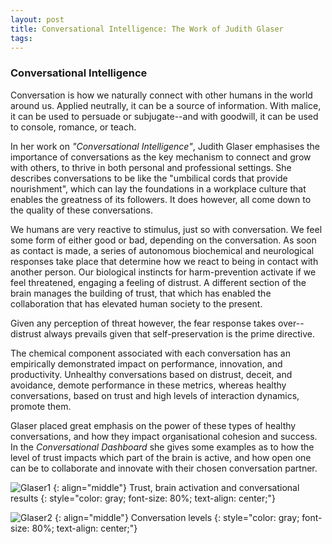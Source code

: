 ```yaml
---
layout: post
title: Conversational Intelligence: The Work of Judith Glaser
tags:
---
```


### Conversational Intelligence

Conversation is how we naturally connect with other humans in the world around us. Applied neutrally, it can be a source of information. With malice, it can be used to persuade or subjugate--and with goodwill, it can be used to console, romance, or teach.

In her work on *"Conversational Intelligence"*, Judith Glaser emphasises the importance of conversations as the key mechanism to connect and grow with others, to thrive in both personal and professional settings. She describes conversations to be like the "umbilical cords that provide nourishment", which can lay the foundations in a workplace culture that enables the greatness of its followers. It does however, all come down to the quality of these conversations.

We humans are very reactive to stimulus, just so with conversation. We feel some form of either good or bad, depending on the conversation. As soon as contact is made, a series of autonomous biochemical and neurological responses take place that determine how we react to being in contact with another person. Our biological instincts for harm-prevention activate if we feel threatened, engaging a feeling of distrust. A different section of the brain manages the building of trust, that which has enabled the collaboration that has elevated human society to the present.

Given any perception of threat however, the fear response takes over--distrust always prevails given that self-preservation is the prime directive.

The chemical component associated with each conversation has an empirically demonstrated impact on performance, innovation, and productivity. Unhealthy conversations based on distrust, deceit, and avoidance, demote performance in these metrics, whereas healthy conversations, based on trust and high levels of interaction dynamics, promote them.

Glaser placed great emphasis on the power of these types of healthy conversations, and how they impact organisational cohesion and success. In the *Conversational Dashboard* she gives some examples as to how the level of trust impacts which part of the brain is active, and how open one can be to collaborate and innovate with their chosen conversation partner.




![Glaser1](https://imgur.com/BevcUO1)
{: align="middle"}
Trust, brain activation and conversational results
{: style="color: gray; font-size: 80%; text-align: center;"}

![Glaser2](https://imgur.com/eomX4xd)
{: align="middle"}
Conversation levels
{: style="color: gray; font-size: 80%; text-align: center;"}
